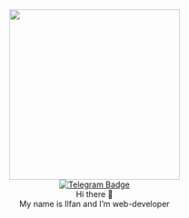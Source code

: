 
<div id="header" align="center">
  <img src="https://media.giphy.com/media/fkZukR450RQ1qnGaq9/giphy.gif" width="300px"/>
  <div id="badges">
    <a href="https://t.me/ilfan_m" target="_blank">
      <img src="https://img.shields.io/badge/Telegram-blue?logo=telegram&style=for-the-badge" alt="Telegram Badge"/>
    </a>
  </div>
  Hi there 👋<br/>
  My name is Ilfan and I’m web-developer
</div>

<!--
**ilfan18/ilfan18** is a ✨ _special_ ✨ repository because its `README.md` (this file) appears on your GitHub profile.

Here are some ideas to get you started:

- 🔭 I’m currently working on ...
- 🌱 I’m currently learning ...
- 👯 I’m looking to collaborate on ...
- 🤔 I’m looking for help with ...
- 💬 Ask me about ...
- 📫 How to reach me: ...
- 😄 Pronouns: ...
- ⚡ Fun fact: ...
-->
